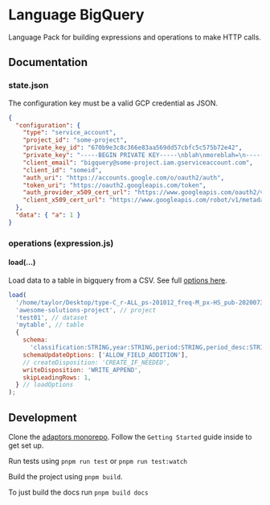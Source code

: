 # Language BigQuery

Language Pack for building expressions and operations to make HTTP calls.

## Documentation

### state.json

The configuration key must be a valid GCP credential as JSON.

```json
{
  "configuration": {
    "type": "service_account",
    "project_id": "some-project",
    "private_key_id": "670b9e3c8c366e83aa569dd57cbfc5c575b72e42",
    "private_key": "-----BEGIN PRIVATE KEY-----\nblah\nmoreblah=\n-----END PRIVATE KEY-----\n",
    "client_email": "bigquery@some-project.iam.gserviceaccount.com",
    "client_id": "someid",
    "auth_uri": "https://accounts.google.com/o/oauth2/auth",
    "token_uri": "https://oauth2.googleapis.com/token",
    "auth_provider_x509_cert_url": "https://www.googleapis.com/oauth2/v1/certs",
    "client_x509_cert_url": "https://www.googleapis.com/robot/v1/metadata/x509/bigquery%40some-project.iam.gserviceaccount.com"
  },
  "data": { "a": 1 }
}
```

### operations (expression.js)

#### load(...)

Load data to a table in bigquery from a CSV. See full
[options here](https://cloud.google.com/bigquery/docs/reference/rest/v2/Job#JobConfigurationLoad).

```js
load(
  '/home/taylor/Desktop/type-C_r-ALL_ps-201012_freq-M_px-HS_pub-20200731_fmt-csv_ex-20200818.csv',
  'awesome-solutions-project', // project
  'test01', // dataset
  'mytable', // table
  {
    schema:
      'classification:STRING,year:STRING,period:STRING,period_desc:STRING,aggregate_level:STRING,is_leaf_code:STRING,trade_flow_code:STRING,trade_flow:STRING,reporter_code:STRING,reporter:STRING,reporter_iso:STRING,partner_code:STRING,partner:STRING,partner_iso:STRING,commodity_code:STRING,commodity:STRING,qty_unit_code:STRING,qty_unit:STRING,qty:INTEGER,netweight_kg:INTEGER,trade_value:INTEGER,flag:STRING',
    schemaUpdateOptions: ['ALLOW_FIELD_ADDITION'],
    // createDisposition: 'CREATE_IF_NEEDED',
    writeDisposition: 'WRITE_APPEND',
    skipLeadingRows: 1,
  } // loadOptions
);
```

## Development

Clone the [adaptors monorepo](https://github.com/OpenFn/adaptors). Follow the
`Getting Started` guide inside to get set up.

Run tests using `pnpm run test` or `pnpm run test:watch`

Build the project using `pnpm build`.

To just build the docs run `pnpm build docs`
